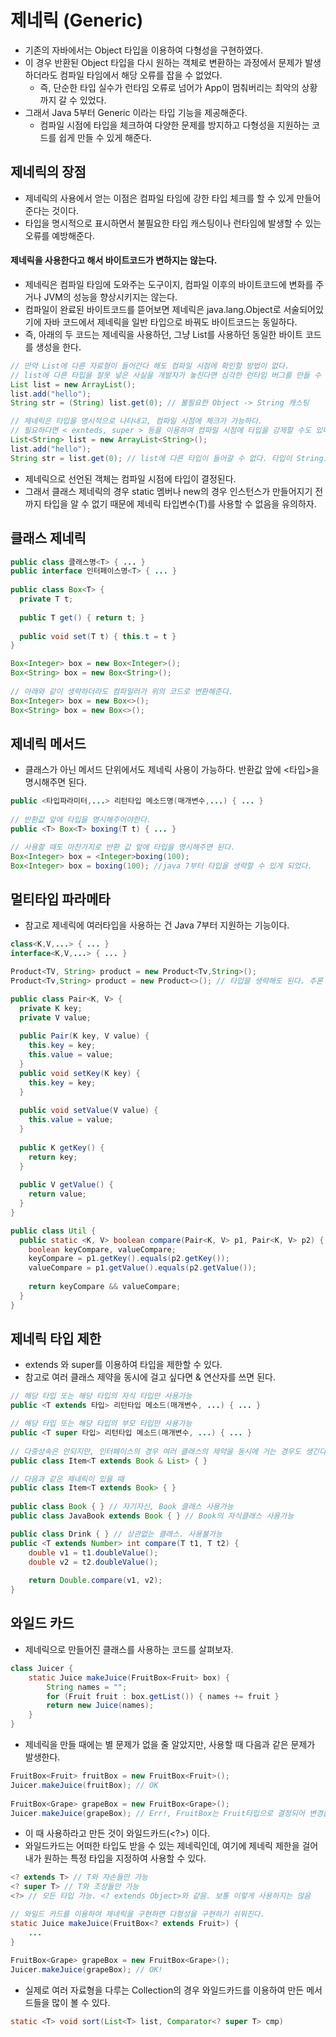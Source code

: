 # 제네릭 (Generic)
- 기존의 자바에서는 Object 타입을 이용하여 다형성을 구현하였다.
- 이 경우 반환된 Object 타입을 다시 원하는 객체로 변환하는 과정에서 문제가 발생하더라도 컴파일 타임에서 해당 오류를 잡을 수 없었다.
  - 즉, 단순한 타입 실수가 런타임 오류로 넘어가 App이 멈춰버리는 최악의 상황까지 갈 수 있었다.
- 그래서 Java 5부터 Generic 이라는 타입 기능을 제공해준다.
  - 컴파일 시점에 타입을 체크하여 다양한 문제를 방지하고 다형성을 지원하는 코드를 쉽게 만들 수 있게 해준다.

## 제네릭의 장점
- 제네릭의 사용에서 얻는 이점은 컴파일 타임에 강한 타입 체크를 할 수 있게 만들어준다는 것이다.
- 타입을 명시적으로 표시하면서 불필요한 타입 캐스팅이나 런타임에 발생할 수 있는 오류를 예방해준다.


#### 제네릭을 사용한다고 해서 바이트코드가 변하지는 않는다.
- 제네릭은 컴파일 타임에 도와주는 도구이지, 컴파일 이후의 바이트코드에 변화를 주거나 JVM의 성능을 향상시키지는 않는다.
- 컴파일이 완료된 바이트코드를 뜯어보면 제네릭은 java.lang.Object로 서술되어있기에 자바 코드에서 제네릭을 일반 타입으로 바꿔도 바이트코드는 동일하다.
- 즉, 아래의 두 코드는 제네릭을 사용하던, 그냥 List를 사용하던 동일한 바이트 코드를 생성을 한다.

```java
// 만약 List에 다른 자료형이 들어간다 해도 컴파일 시점에 확인할 방법이 없다.
// list에 다른 타입을 잘못 넣은 사실을 개발자가 놓친다면 심각한 런타임 버그를 만들 수 있다.
List list = new ArrayList();
list.add("hello");
String str = (String) list.get(0); // 불필요한 Object -> String 캐스팅
```
```java
// 제네릭은 타입을 명시적으로 나타내고, 컴파일 시점에 체크가 가능하다.
// 필요하다면 < exnteds, super > 등을 이용하여 컴파일 시점에 타입을 강제할 수도 있다.
List<String> list = new ArrayList<String>();
list.add("hello");
String str = list.get(0); // list에 다른 타입이 들어갈 수 없다. 타입이 String으로 강제된다.
```
- 제네릭으로 선언된 객체는 컴파일 시점에 타입이 결정된다.
- 그래서 클래스 제네릭의 경우 static 멤버나 new의 경우 인스턴스가 만들어지기 전까지 타입을 알 수 없기 때문에 제네릭 타입변수(T)를 사용할 수 없음을 유의하자. 

## 클래스 제네릭
```java
public class 클래스명<T> { ... }    
public interface 인터페이스명<T> { ... }
 
public class Box<T> {
  private T t;
 
  public T get() { return t; }
 
  public void set(T t) { this.t = t }
}
```
```java
Box<Integer> box = new Box<Integer>();
Box<String> box = new Box<String>();
 
// 아래와 같이 생략하더라도 컴파일러가 위의 코드로 변환해준다.
Box<Integer> box = new Box<>();
Box<String> box = new Box<>();
``` 

## 제네릭 메서드 
- 클래스가 아닌 메서드 단위에서도 제네릭 사용이 가능하다. 반환값 앞에 <타입>을 명시해주면 된다.
```java
public <타입파라미터,...> 리턴타입 메소드명(매개변수,...) { ... }
 
// 반환값 앞에 타입을 명시해주어야한다.
public <T> Box<T> boxing(T t) { ... }
```
```java
// 사용할 때도 마찬가지로 반환 값 앞에 타입을 명시해주면 된다.
Box<Integer> box = <Integer>boxing(100); 
Box<Integer> box = boxing(100); //java 7부터 타입을 생략할 수 있게 되었다.
```

## 멀티타입 파라메타
- 참고로 제네릭에 여러타입을 사용하는 건 Java 7부터 지원하는 기능이다.
```java
class<K,V,...> { ... }
interface<K,V,...> { ... }
```
```java
Product<TV, String> product = new Product<Tv,String>();
Product<Tv,String> product = new Product<>(); // 타입을 생략해도 된다. 추론 가능
```
```java
public class Pair<K, V> {
  private K key;
  private V value;
 
  public Pair(K key, V value) {
    this.key = key;
    this.value = value;
  }
  public void setKey(K key) {
    this.key = key;
  }
 
  public void setValue(V value) {
    this.value = value;
  }
 
  public K getKey() {
    return key;
  }
 
  public V getValue() {
    return value;
  }
}
```
```java
public class Util {
  public static <K, V> boolean compare(Pair<K, V> p1, Pair<K, V> p2) {
    boolean keyCompare, valueCompare;
    keyCompare = p1.getKey().equals(p2.getKey());
    valueCompare = p1.getValue().equals(p2.getValue());
 
    return keyCompare && valueCompare;
  }
}
```

## 제네릭 타입 제한
- extends 와 super를 이용하여 타입을 제한할 수 있다.
- 참고로 여러 클래스 제약을 동시에 걸고 싶다면 & 연산자를 쓰면 된다.

```java
// 해당 타입 또는 해당 타입의 자식 타입만 사용가능
public <T extends 타입> 리턴타입 메소드(매개변수, ...) { ... }

// 해당 타입 또는 해당 타입의 부모 타입만 사용가능
public <T super 타입> 리턴타입 메소드(매개변수, ...) { ... }
 
// 다중상속은 안되지만, 인터페이스의 경우 여러 클래스의 제약을 동시에 거는 경우도 생긴다.
public class Item<T extends Book & List> { }
```
```java
// 다음과 같은 제네릭이 있을 때
public class Item<T extends Book> { }
 
public class Book { } // 자기자신, Book 클래스 사용가능
public class JavaBook extends Book { } // Book의 자식클래스 사용가능
```
```java
public class Drink { } // 상관없는 클래스. 사용불가능
public <T extends Number> int compare(T t1, T t2) {
    double v1 = t1.doubleValue();
    double v2 = t2.doubleValue();
 
    return Double.compare(v1, v2);
}
```

## 와일드 카드
- 제네릭으로 만들어진 클래스를 사용하는 코드를 살펴보자.

```java
class Juicer {
    static Juice makeJuice(FruitBox<Fruit> box) {
        String names = "";
        for (Fruit fruit : box.getList()) { names += fruit }
        return new Juice(names);
    }
}
```
- 제네릭을 만들 때에는 별 문제가 없을 줄 알았지만, 사용할 때 다음과 같은 문제가 발생한다.
```java
FruitBox<Fruit> fruitBox = new FruitBox<Fruit>();
Juicer.makeJuice(fruitBox); // OK
 
FruitBox<Grape> grapeBox = new FruitBox<Grape>();
Juicer.makeJuice(grapeBox); // Err!, FruitBox는 Fruit타입으로 결정되어 변경불가능.
```

- 이 때 사용하라고 만든 것이 와일드카드(<?>) 이다.
- 와일드카드는 어떠한 타입도 받을 수 있는 제네릭인데, 여기에 제네릭 제한을 걸어 내가 원하는 특정 타입을 지정하여 사용할 수 있다.

```java
<? extends T> // T와 자손들만 가능
<? super T> // T와 조상들만 가능
<?> // 모든 타입 가능. <? extends Object>와 같음. 보통 이렇게 사용하지는 않음
```
```java
// 와일드 카드를 이용하여 제네릭을 구현하면 다형성을 구현하기 쉬워진다.
static Juice makeJuice(FruitBox<? extends Fruit>) {
    ...
}
 
FruitBox<Grape> grapeBox = new FruitBox<Grape>();
Juicer.makeJuice(grapeBox); // OK!
```
- 실제로 여러 자료형을 다루는 Collection의 경우 와일드카드를 이용하여 만든 메서드들을 많이 볼 수 있다.

```java
static <T> void sort(List<T> list, Comparator<? super T> cmp)
```
